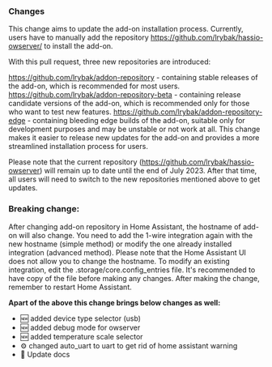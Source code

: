 ### Changes
This change aims to update the add-on installation process. Currently, users have to manually add the repository https://github.com/lrybak/hassio-owserver/ to install the add-on.

With this pull request, three new repositories are introduced:

https://github.com/lrybak/addon-repository - containing stable releases of the add-on, which is recommended for most users.
https://github.com/lrybak/addon-repository-beta - containing release candidate versions of the add-on, which is recommended only for those who want to test new features.
https://github.com/lrybak/addon-repository-edge - containing bleeding edge builds of the add-on, suitable only for development purposes and may be unstable or not work at all.
This change makes it easier to release new updates for the add-on and provides a more streamlined installation process for users.

Please note that the current repository (https://github.com/lrybak/hassio-owserver) will remain up to date until the end of July 2023. After that time, all users will need to switch to the new repositories mentioned above to get updates.

### Breaking change:
After changing add-on repository in Home Assistant, the hostname of add-on will also change. You need to add the 1-wire integration again with the new hostname (simple method) or modify the one already installed integration (advanced method). Please note that the Home Assistant UI does not allow you to change the hostname. To modify an existing integration, edit the .storage/core.config_entries file. It's recommended to have copy of the file before making any changes. After making the change, remember to restart Home Assistant.

**Apart of the above this change brings below changes as well:**
- 🆕  added device type selector (usb)
- 🆕  added debug mode for owserver
- 🆕  added temperature scale selector
- ⚙️ changed auto_uart to uart to get rid of home assistant warning
- 📜 Update docs